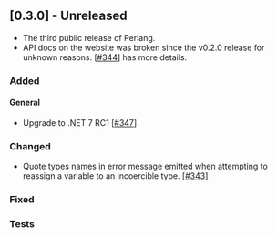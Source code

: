 ## [0.3.0] - Unreleased
- The third public release of Perlang.
- API docs on the website was broken since the v0.2.0 release for unknown reasons. [[#344][344]] has more details.

### Added
#### General
- Upgrade to .NET 7 RC1 [[#347][347]]

### Changed
* Quote types names in error message emitted when attempting to reassign a variable to an incoercible type. [[#343][343]]

### Fixed

### Tests

[343]: https://github.com/perlang-org/perlang/pull/343
[344]: https://github.com/perlang-org/perlang/pull/344
[347]: https://github.com/perlang-org/perlang/pull/347

